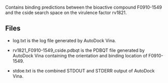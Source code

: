 Contains binding predictions between the bioactive compound F0910-1549 and the cside search space on the virulence factor rv1821.

## Files

- log.txt is the log file generated by AutoDock Vina.

- rv1821_F0910-1549_cside.pdbqt is the PDBQT file generated by AutoDock Vina containing the orientation and binding location of F0910-1549.

- stdoe.txt is the combined STDOUT and STDERR output of AutoDock Vina.

